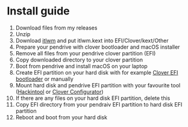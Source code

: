 <h1>Install guide</h1>
<ol>
<li>Download files from my releases</>
<li>Unzip</li>
<li>Download <a href="https://github.com/OpenIntelWireless/itlwm/releases">itlwm</a> and put itlwm.kext into EFI/Clover/kext/Other
<li>Prepare your pendrive with clover bootloader and macOS installer </li>
<li>Remove all files from your pendrive clover partition (EFI) </li>
<li>Copy downloaded directory to your clover partition </li>
<li>Boot from pendrive and install macOS on your laptop </i>
<li>Create EFI partition on your hard disk with for example <a href="https://sourceforge.net/projects/cloverefiboot/">Clover EFI bootloader</a> or manually </li>
<li>Mount hard disk and pendrive EFI partition with your favourite tool (<a href="https://github.com/headkaze/Hackintool/releases">Hackintool</a> or 
<a href="https://mackie100projects.altervista.org/download-clover-configurator/">Clover Configurator</a>)</li>
<li>If there are any files on your hard disk EFI partition, delete this </li>
<li>Copy EFI directory from your pendraiv EFI partition to hard disk EFI partition</li>
<li>Reboot and boot from your hard disk</li> </ol>
<br><br>

